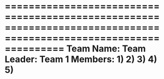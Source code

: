 ==================================================================================================================
Team Name:
Team Leader:
Team 1 Members:
1)
2)
3)
4)
5)
==================================================================================================================
